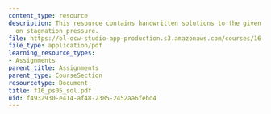 ```yaml
---
content_type: resource
description: This resource contains handwritten solutions to the given problem set
  on stagnation pressure.
file: https://ol-ocw-studio-app-production.s3.amazonaws.com/courses/16-01-unified-engineering-i-ii-iii-iv-fall-2005-spring-2006/f4932930e414af4823852452aa6febd4_f16_ps05_sol.pdf
file_type: application/pdf
learning_resource_types:
- Assignments
parent_title: Assignments
parent_type: CourseSection
resourcetype: Document
title: f16_ps05_sol.pdf
uid: f4932930-e414-af48-2385-2452aa6febd4
---
```

